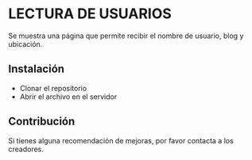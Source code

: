 # LECTURA DE USUARIOS

Se muestra una página que permite recibir el nombre de usuario, blog y ubicación. 

## Instalación

* Clonar el repositorio
* Abrir el archivo en el servidor

## Contribución 
Si tienes alguna recomendación de mejoras, por favor contacta a los creadores.